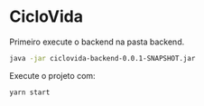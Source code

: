 # CicloVida

Primeiro execute o backend na pasta backend.

```sh
java -jar ciclovida-backend-0.0.1-SNAPSHOT.jar
```

Execute o projeto com:

```sh
yarn start
```